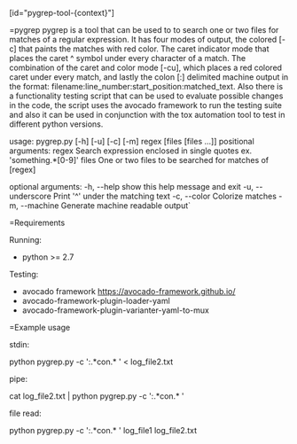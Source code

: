 [id="pygrep-tool-{context}"]

=pygrep
pygrep is a tool that can be used to to search one or two files for matches of
a regular expression. It has four modes of output, the colored [-c]  that paints
the matches with red color. The caret indicator mode that places the caret ^ symbol
under every character of a match. The combination of the caret and color mode [-cu],
which places a red colored caret under every match, and lastly the colon [:] delimited
machine output in the format: filename:line_number:start_position:matched_text.
Also there is a functionality testing script that can be used to evaluate possible
changes in the code, the script uses the avocado framework to run the testing suite
and also it can be used in conjunction with the tox automation tool to test in different
python versions.

usage: pygrep.py [-h] [-u] [-c] [-m] regex [files [files ...]]
positional arguments:
  regex             Search expression enclosed in single quotes ex.
                    'something.*[0-9]'
  files             One or two files to be searched for matches of [regex]

optional arguments:
  -h, --help        show this help message and exit
  -u, --underscore  Print '^' under the matching text
  -c, --color       Colorize matches
  -m, --machine     Generate machine readable output`

=Requirements

Running:

* python >= 2.7

Testing:

* avocado framework https://avocado-framework.github.io/
* avocado-framework-plugin-loader-yaml
* avocado-framework-plugin-varianter-yaml-to-mux

=Example usage


stdin:

  python pygrep.py -c  ':.\*con.* '  <  log_file2.txt

pipe:

  cat log_file2.txt | python pygrep.py -c  ':.\*con.* '

file read:

  python pygrep.py -c  ':.\*con.* ' log_file1 log_file2.txt
